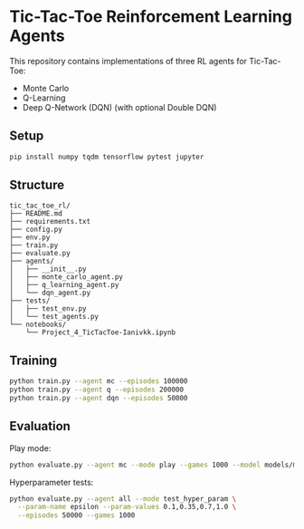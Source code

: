 # Tic-Tac-Toe Reinforcement Learning Agents

This repository contains implementations of three RL agents for Tic-Tac-Toe:
- Monte Carlo
- Q-Learning
- Deep Q-Network (DQN) (with optional Double DQN)

## Setup

```bash
pip install numpy tqdm tensorflow pytest jupyter
```

## Structure

```
tic_tac_toe_rl/
├── README.md
├── requirements.txt
├── config.py
├── env.py
├── train.py
├── evaluate.py
├── agents/
│   ├── __init__.py
│   ├── monte_carlo_agent.py
│   ├── q_learning_agent.py
│   └── dqn_agent.py
├── tests/
│   ├── test_env.py
│   └── test_agents.py
└── notebooks/
    └── Project_4_TicTacToe-Ianivkk.ipynb
```

## Training

```bash
python train.py --agent mc --episodes 100000
python train.py --agent q --episodes 200000
python train.py --agent dqn --episodes 50000
```

## Evaluation

Play mode:
```bash
python evaluate.py --agent mc --mode play --games 1000 --model models/mc_model.pkl
```

Hyperparameter tests:
```bash
python evaluate.py --agent all --mode test_hyper_param \
  --param-name epsilon --param-values 0.1,0.35,0.7,1.0 \
  --episodes 50000 --games 1000
```

